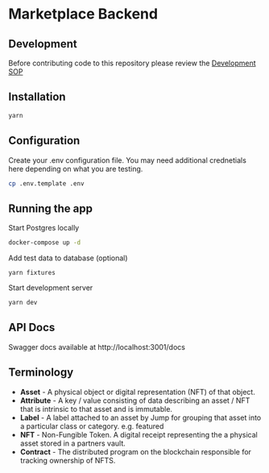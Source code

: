 # Marketplace Backend

## Development

Before contributing code to this repository please review the [Development SOP](DEVELOP.md)

## Installation

```bash
yarn
```

## Configuration

Create your .env configuration file.  You may need additional crednetials
here depending on what you are testing.

```bash
cp .env.template .env
```

## Running the app
Start Postgres locally
```bash
docker-compose up -d
```

Add test data to database (optional)
```
yarn fixtures
```

Start development server
```bash
yarn dev
```

## API Docs

Swagger docs available at 
http://localhost:3001/docs

## Terminology

- **Asset** - A physical object or digital representation (NFT) of that object.
- **Attribute** - A key / value consisting of data describing an asset / NFT that is intrinsic to that asset and is immutable.
- **Label** - A label attached to an asset by Jump for grouping that asset into a particular class or category.  e.g.  featured
- **NFT** - Non-Fungible Token.  A digital receipt representing the a physical asset stored in a partners vault.
- **Contract** - The distributed program on the blockchain responsible for tracking ownership of NFTS.
